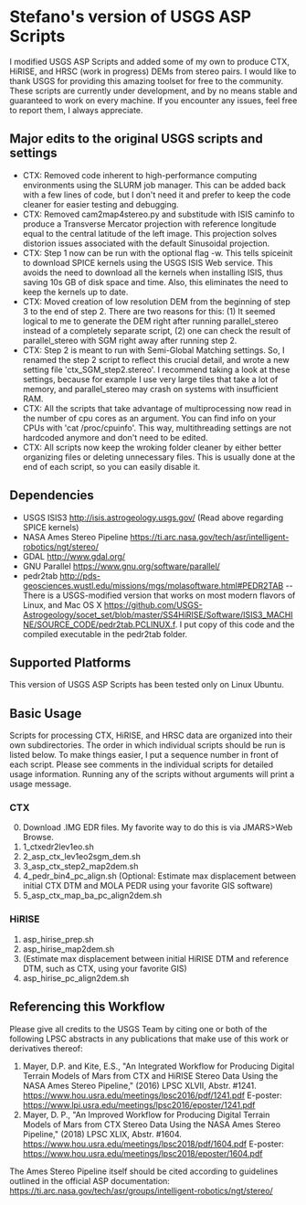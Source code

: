 # Stefano's version of USGS ASP Scripts #

I modified USGS ASP Scripts and added some of my own to produce CTX, HiRISE, and HRSC (work in progress) DEMs from stereo pairs.
I would like to thank USGS for providing this amazing toolset for free to the community.
These scripts are currently under development, and by no means stable and guaranteed to work on every machine. If you encounter any issues, feel free to report them, I always appreciate.

## Major edits to the original USGS scripts and settings ##

- CTX: Removed code inherent to high-performance computing environments using the SLURM job manager. This can be added back with a few lines of code, but I don't need it and prefer to keep the code cleaner for easier testing and debugging.
- CTX: Removed cam2map4stereo.py and substitude with ISIS caminfo to produce a Transverse Mercator projection with reference longitude equal to the central latitude of the left image. This projection solves distorion issues associated with the default Sinusoidal projection.
- CTX: Step 1 now can be run with the optional flag -w. This tells spiceinit to download SPICE kernels using the USGS ISIS Web service. This avoids the need to download all the kernels when installing ISIS, thus saving 10s GB of disk space and time. Also, this eliminates the need to keep the kernels up to date.
- CTX: Moved creation of low resolution DEM from the beginning of step 3 to the end of step 2. There are two reasons for this: (1) It seemed logical to me to generate the DEM right after running parallel_stereo instead of a completely separate script, (2) one can check the result of parallel_stereo with SGM right away after running step 2.
- CTX: Step 2 is meant to run with Semi-Global Matching settings. So, I renamed the step 2 script to reflect this crucial detail, and wrote a new setting file 'ctx_SGM_step2.stereo'. I recommend taking a look at these settings, because for example I use very large tiles that take a lot of memory, and parallel_stereo may crash on systems with insufficient RAM.
- CTX: All the scripts that take advantage of multiprocessing now read in the number of cpu cores as an argument. You can find info on your CPUs with 'cat /proc/cpuinfo'. This way, multithreading settings are not hardcoded anymore and don't need to be edited.
- CTX: All scripts now keep the wroking folder cleaner by either better organizing files or deleting unnecessary files. This is usually done at the end of each script, so you can easily disable it.

## Dependencies ##
- USGS ISIS3 <http://isis.astrogeology.usgs.gov/> (Read above regarding SPICE kernels)
- NASA Ames Stereo Pipeline <https://ti.arc.nasa.gov/tech/asr/intelligent-robotics/ngt/stereo/>
- GDAL <http://www.gdal.org/>
- GNU Parallel <https://www.gnu.org/software/parallel/>
- pedr2tab <http://pds-geosciences.wustl.edu/missions/mgs/molasoftware.html#PEDR2TAB>
-- There is a USGS-modified version that works on most modern flavors of Linux, and Mac OS X <https://github.com/USGS-Astrogeology/socet_set/blob/master/SS4HiRISE/Software/ISIS3_MACHINE/SOURCE_CODE/pedr2tab.PCLINUX.f>. I put copy of this code and the compiled executable in the pedr2tab folder.

## Supported Platforms ##
This version of USGS ASP Scripts has been tested only on Linux Ubuntu.

## Basic Usage ##
Scripts for processing CTX, HiRISE, and HRSC data are organized into their own subdirectories.  The order in which individual scripts should be run is listed below. To make things easier, I put a sequence number in front of each script. Please see comments in the individual scripts for detailed usage information.  Running any of the scripts without arguments will print a usage message.

### CTX ###
0. Download .IMG EDR files. My favorite way to do this is via JMARS>Web Browse.
1. 1_ctxedr2lev1eo.sh
2. 2_asp_ctx_lev1eo2sgm_dem.sh
3. 3_asp_ctx_step2_map2dem.sh
4. 4_pedr_bin4_pc_align.sh
   (Optional: Estimate max displacement between initial CTX DTM and MOLA PEDR using your favorite GIS software)
5. 5_asp_ctx_map_ba_pc_align2dem.sh

### HiRISE ###
1. asp_hirise_prep.sh
2. asp_hirise_map2dem.sh
3. (Estimate max displacement between initial HiRISE DTM and reference DTM, such as CTX, using your favorite GIS)
4. asp_hirise_pc_align2dem.sh

## Referencing this Workflow ##
Please give all credits to the USGS Team by citing one or both of the following LPSC abstracts in any publications that make use of this work or derivatives thereof:
1. Mayer, D.P. and Kite, E.S., "An Integrated Workflow for Producing Digital Terrain Models of Mars from CTX and HiRISE Stereo Data Using the NASA Ames Stereo Pipeline," (2016) LPSC XLVII, Abstr. #1241. <https://www.hou.usra.edu/meetings/lpsc2016/pdf/1241.pdf>
E-poster: <https://www.lpi.usra.edu/meetings/lpsc2016/eposter/1241.pdf>
2. Mayer, D. P., "An Improved Workflow for Producing Digital Terrain Models of Mars from CTX Stereo Data Using the NASA Ames Stereo Pipeline," (2018) LPSC XLIX, Abstr. #1604. <https://www.hou.usra.edu/meetings/lpsc2018/pdf/1604.pdf>
E-poster: <https://www.hou.usra.edu/meetings/lpsc2018/eposter/1604.pdf>

The Ames Stereo Pipeline itself should be cited according to guidelines outlined in the official ASP documentation: <https://ti.arc.nasa.gov/tech/asr/groups/intelligent-robotics/ngt/stereo/>
